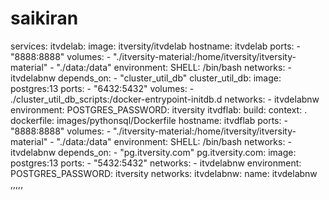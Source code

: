 # saikiran


services:
  itvdelab:
    image: itversity/itvdelab
    hostname: itvdelab
    ports:
      - "8888:8888"
    volumes:
      - "./itversity-material:/home/itversity/itversity-material"
      - "./data:/data"
    environment:
      SHELL: /bin/bash
    networks:
      - itvdelabnw
    depends_on:
      - "cluster_util_db"
  cluster_util_db:
    image: postgres:13
    ports:
      - "6432:5432"
    volumes:
      - ./cluster_util_db_scripts:/docker-entrypoint-initdb.d
    networks:
      - itvdelabnw
    environment:
      POSTGRES_PASSWORD: itversity
  itvdflab:
    build:
      context: .
      dockerfile: images/pythonsql/Dockerfile
    hostname: itvdflab
    ports:
      - "8888:8888"
    volumes:
      - "./itversity-material:/home/itversity/itversity-material"
      - "./data:/data"
    environment:
      SHELL: /bin/bash
    networks:
      - itvdelabnw
    depends_on:
      - "pg.itversity.com"
  pg.itversity.com:
    image: postgres:13
    ports:
      - "5432:5432"
    networks:
      - itvdelabnw
    environment:
      POSTGRES_PASSWORD: itversity
networks:
  itvdelabnw:
    name: itvdelabnw
,,,,,
